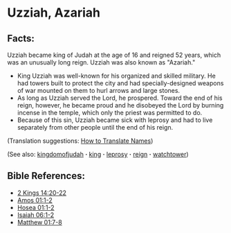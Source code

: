 # Uzziah, Azariah #

## Facts: ##

Uzziah became king of Judah at the age of 16 and reigned 52 years, which was an unusually long reign. Uzziah was also known as "Azariah."

* King Uzziah was well-known for his organized and skilled military. He had towers built to protect the city and had specially-designed weapons of war mounted on them to hurl arrows and large stones.
* As long as Uzziah served the Lord, he prospered. Toward the end of his reign, however, he became proud and he disobeyed the Lord by burning incense in the temple, which only the priest was permitted to do.
* Because of this sin, Uzziah became sick with leprosy and had to live separately from other people until the end of his reign.

(Translation suggestions: [How to Translate Names](https://git.door43.org/Door43/en-ta-translate-vol1/src/master/content/translate_names.md))

(See also: [kingdomofjudah](../other/kingdomofjudah.md) **·** [king](../other/king.md) **·** [leprosy](../other/leprosy.md) **·** [reign](../other/reign.md) **·** [watchtower](../other/watchtower.md))

## Bible References: ##

* [2 Kings 14:20-22](https://door43.org/en/bible/notes/2ki/14/20)
* [Amos 01:1-2](https://door43.org/en/bible/notes/amo/01/01)
* [Hosea 01:1-2](https://door43.org/en/bible/notes/hos/01/01)
* [Isaiah 06:1-2](https://door43.org/en/bible/notes/isa/06/01)
* [Matthew 01:7-8](https://door43.org/en/bible/notes/mat/01/07)

